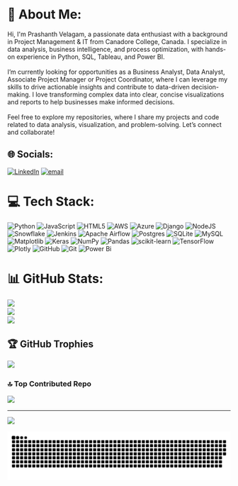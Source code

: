 # 💫 About Me:
Hi, I'm Prashanth Velagam, a passionate data enthusiast with a background in Project Management & IT from Canadore College, Canada. I specialize in data analysis, business intelligence, and process optimization, with hands-on experience in Python, SQL, Tableau, and Power BI.<br><br>I’m currently looking for opportunities as a Business Analyst, Data Analyst, Associate Project Manager or Project Coordinator, where I can leverage my skills to drive actionable insights and contribute to data-driven decision-making. I love transforming complex data into clear, concise visualizations and reports to help businesses make informed decisions.<br><br>Feel free to explore my repositories, where I share my projects and code related to data analysis, visualization, and problem-solving. Let’s connect and collaborate!


## 🌐 Socials:
[![LinkedIn](https://img.shields.io/badge/LinkedIn-%230077B5.svg?logo=linkedin&logoColor=white)](https://www.linkedin.com/in/prashanth-velagam-4b2a731a6/) [![email](https://img.shields.io/badge/Email-D14836?logo=gmail&logoColor=white)](mailto:Velagamprashanth@gmail.com) 

# 💻 Tech Stack:
![Python](https://img.shields.io/badge/python-3670A0?style=plastic&logo=python&logoColor=ffdd54) ![JavaScript](https://img.shields.io/badge/javascript-%23323330.svg?style=plastic&logo=javascript&logoColor=%23F7DF1E) ![HTML5](https://img.shields.io/badge/html5-%23E34F26.svg?style=plastic&logo=html5&logoColor=white) ![AWS](https://img.shields.io/badge/AWS-%23FF9900.svg?style=plastic&logo=amazon-aws&logoColor=white) ![Azure](https://img.shields.io/badge/azure-%230072C6.svg?style=plastic&logo=microsoftazure&logoColor=white) ![Django](https://img.shields.io/badge/django-%23092E20.svg?style=plastic&logo=django&logoColor=white) ![NodeJS](https://img.shields.io/badge/node.js-6DA55F?style=plastic&logo=node.js&logoColor=white) ![Snowflake](https://img.shields.io/badge/snowflake-%2329B5E8.svg?style=plastic&logo=snowflake&logoColor=white) ![Jenkins](https://img.shields.io/badge/jenkins-%232C5263.svg?style=plastic&logo=jenkins&logoColor=white) ![Apache Airflow](https://img.shields.io/badge/Apache%20Airflow-017CEE?style=plastic&logo=Apache%20Airflow&logoColor=white) ![Postgres](https://img.shields.io/badge/postgres-%23316192.svg?style=plastic&logo=postgresql&logoColor=white) ![SQLite](https://img.shields.io/badge/sqlite-%2307405e.svg?style=plastic&logo=sqlite&logoColor=white) ![MySQL](https://img.shields.io/badge/mysql-4479A1.svg?style=plastic&logo=mysql&logoColor=white) ![Matplotlib](https://img.shields.io/badge/Matplotlib-%23ffffff.svg?style=plastic&logo=Matplotlib&logoColor=black) ![Keras](https://img.shields.io/badge/Keras-%23D00000.svg?style=plastic&logo=Keras&logoColor=white) ![NumPy](https://img.shields.io/badge/numpy-%23013243.svg?style=plastic&logo=numpy&logoColor=white) ![Pandas](https://img.shields.io/badge/pandas-%23150458.svg?style=plastic&logo=pandas&logoColor=white) ![scikit-learn](https://img.shields.io/badge/scikit--learn-%23F7931E.svg?style=plastic&logo=scikit-learn&logoColor=white) ![TensorFlow](https://img.shields.io/badge/TensorFlow-%23FF6F00.svg?style=plastic&logo=TensorFlow&logoColor=white) ![Plotly](https://img.shields.io/badge/Plotly-%233F4F75.svg?style=plastic&logo=plotly&logoColor=white) ![GitHub](https://img.shields.io/badge/github-%23121011.svg?style=plastic&logo=github&logoColor=white) ![Git](https://img.shields.io/badge/git-%23F05033.svg?style=plastic&logo=git&logoColor=white) ![Power Bi](https://img.shields.io/badge/power_bi-F2C811?style=plastic&logo=powerbi&logoColor=black)
# 📊 GitHub Stats:
![](https://github-readme-stats.vercel.app/api?username=Velagamprashanth&theme=blue-green&hide_border=false&include_all_commits=true&count_private=true)<br/>
![](https://nirzak-streak-stats.vercel.app/?user=Velagamprashanth&theme=blue-green&hide_border=false)<br/>
![](https://github-readme-stats.vercel.app/api/top-langs/?username=Velagamprashanth&theme=blue-green&hide_border=false&include_all_commits=true&count_private=true&layout=compact)

## 🏆 GitHub Trophies
![](https://github-profile-trophy.vercel.app/?username=Velagamprashanth&theme=tokyonight&no-frame=false&no-bg=true&margin-w=4)

### 🔝 Top Contributed Repo
![](https://github-contributor-stats.vercel.app/api?username=Velagamprashanth&limit=5&theme=dark&combine_all_yearly_contributions=true)

---
[![](https://visitcount.itsvg.in/api?id=Velagamprashanth&icon=0&color=0)](https://visitcount.itsvg.in)

<picture>
  <source media="(prefers-color-scheme: dark)" srcset="https://raw.githubusercontent.com/Velagamprashanth/Velagamprashanth/output/github-snake-dark.svg" />
  <source media="(prefers-color-scheme: light)" srcset="https://raw.githubusercontent.com/Velagamprashanth/Velagamprashanth/output/github-snake.svg" />
  <img alt="github-snake" src="https://raw.githubusercontent.com/Velagamprashanth/Velagamprashanth/output/github-snake.svg" />
</picture>
